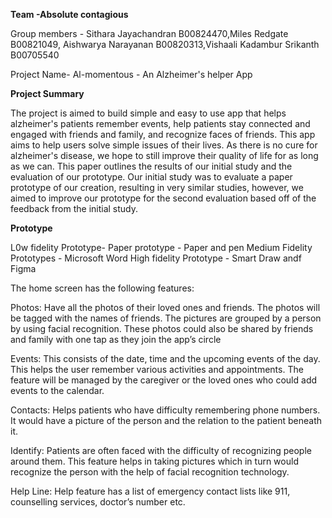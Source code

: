 **Team -Absolute contagious**

Group members - Sithara Jayachandran B00824470,Miles Redgate B00821049, Aishwarya Narayanan B00820313,Vishaali Kadambur Srikanth B00705540

Project Name- Al-momentous  - An Alzheimer's helper App


**Project Summary**

The project is aimed to build simple and easy to use app that helps alzheimer's patients remember events,
help patients stay connected and engaged with friends and family, and recognize faces of friends.
This app aims to help users solve simple issues of their lives. As there is no cure for alzheimer's
disease, we hope to still improve their quality of life for as long as we can.
This paper outlines the results of our initial study and the evaluation of our prototype. Our initial study
was to evaluate a paper prototype of our creation, resulting in very similar studies, however, we
aimed to improve our prototype for the second evaluation based off of the feedback from the initial
study.


**Prototype**

L0w fidelity Prototype- Paper prototype - Paper and pen
Medium Fidelity Prototypes - Microsoft Word
High fidelity Prototype - Smart Draw  andf Figma

The home screen has the following features:

Photos: Have all the photos of their loved ones and friends. The photos will be tagged with the
names of friends. The pictures are grouped by a person by using facial recognition. These
photos could also be shared by friends and family with one tap as they join the app’s circle

Events: This consists of the date, time and the upcoming events of the day. This helps the user
remember various activities and appointments. The feature will be managed by the caregiver
or the loved ones who could add events to the calendar.

Contacts: Helps patients who have difficulty remembering phone numbers. It would have a
picture of the person and the relation to the patient beneath it.

Identify: Patients are often faced with the difficulty of recognizing people around them. This
feature helps in taking pictures which in turn would recognize the person with the help of facial
recognition technology.

Help Line: Help feature has a list of emergency contact lists like 911, counselling services,
doctor’s number etc.






